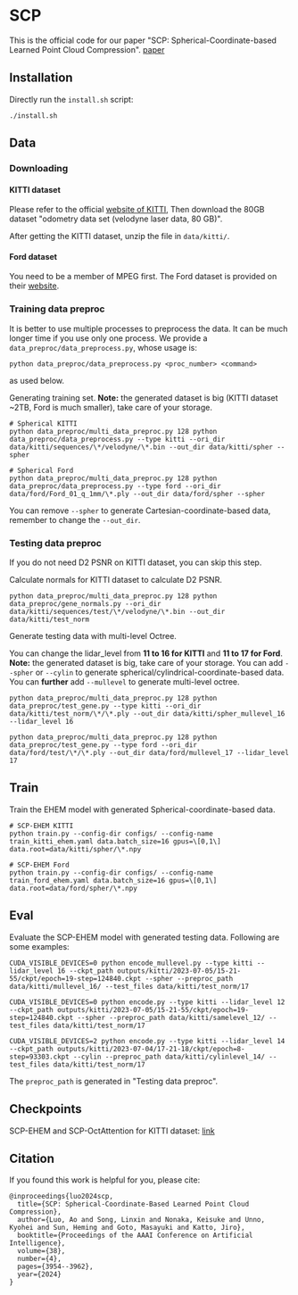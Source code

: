 # SCP

This is the official code for our paper "SCP: Spherical-Coordinate-based Learned Point Cloud Compression". [paper](https://ojs.aaai.org/index.php/AAAI/article/download/28188/28374)

## Installation

Directly run the `install.sh` script:
```
./install.sh
```

## Data

### Downloading

#### KITTI dataset

Please refer to the official [website of KITTI](https://www.cvlibs.net/datasets/kitti/eval_odometry.php), Then download the 80GB dataset "odometry data set (velodyne laser data, 80 GB)".

After getting the KITTI dataset, unzip the file in `data/kitti/`.

#### Ford dataset

You need to be a member of MPEG first. The Ford dataset is provided on their [website](https://mpegfs.int-evry.fr/mpegcontent/ws-mpegcontent/MPEG-I).

### Training data preproc

It is better to use multiple processes to preprocess the data. It can be much longer time if you use only one process. We provide a `data_preproc/data_preprocess.py`, whose usage is:

```
python data_preproc/data_preprocess.py <proc_number> <command>
```
as used below.

Generating training set. **Note:** the generated dataset is big (KITTI dataset ~2TB, Ford is much smaller), take care of your storage.
```
# Spherical KITTI
python data_preproc/multi_data_preproc.py 128 python data_preproc/data_preprocess.py --type kitti --ori_dir data/kitti/sequences/\*/velodyne/\*.bin --out_dir data/kitti/spher --spher

# Spherical Ford
python data_preproc/multi_data_preproc.py 128 python data_preproc/data_preprocess.py --type ford --ori_dir data/ford/Ford_01_q_1mm/\*.ply --out_dir data/ford/spher --spher
```

You can remove `--spher` to generate Cartesian-coordinate-based data, remember to change the `--out_dir`.

### Testing data preproc

If you do not need D2 PSNR on KITTI dataset, you can skip this step.

Calculate normals for KITTI dataset to calculate D2 PSNR.
```
python data_preproc/multi_data_preproc.py 128 python data_preproc/gene_normals.py --ori_dir data/kitti/sequences/test/\*/velodyne/\*.bin --out_dir data/kitti/test_norm
```

Generate testing data with multi-level Octree.

You can change the lidar_level from **11 to 16 for KITTI** and **11 to 17 for Ford**. **Note:** the generated dataset is big, take care of your storage. You can add `--spher` or `--cylin` to generate spherical/cylindrical-coordinate-based data. You can **further** add `--mullevel` to generate multi-level octree.
```
python data_preproc/multi_data_preproc.py 128 python data_preproc/test_gene.py --type kitti --ori_dir data/kitti/test_norm/\*/\*.ply --out_dir data/kitti/spher_mullevel_16 --lidar_level 16

python data_preproc/multi_data_preproc.py 128 python data_preproc/test_gene.py --type ford --ori_dir data/ford/test/\*/\*.ply --out_dir data/ford/mullevel_17 --lidar_level 17
```

## Train

Train the EHEM model with generated Spherical-coordinate-based data.
```
# SCP-EHEM KITTI
python train.py --config-dir configs/ --config-name train_kitti_ehem.yaml data.batch_size=16 gpus=\[0,1\] data.root=data/kitti/spher/\*.npy

# SCP-EHEM Ford
python train.py --config-dir configs/ --config-name train_ford_ehem.yaml data.batch_size=16 gpus=\[0,1\] data.root=data/ford/spher/\*.npy
```

## Eval

Evaluate the SCP-EHEM model with generated testing data. Following are some examples:
```
CUDA_VISIBLE_DEVICES=0 python encode_mullevel.py --type kitti --lidar_level 16 --ckpt_path outputs/kitti/2023-07-05/15-21-55/ckpt/epoch=19-step=124840.ckpt --spher --preproc_path data/kitti/mullevel_16/ --test_files data/kitti/test_norm/17

CUDA_VISIBLE_DEVICES=0 python encode.py --type kitti --lidar_level 12 --ckpt_path outputs/kitti/2023-07-05/15-21-55/ckpt/epoch=19-step=124840.ckpt --spher --preproc_path data/kitti/samelevel_12/ --test_files data/kitti/test_norm/17

CUDA_VISIBLE_DEVICES=2 python encode.py --type kitti --lidar_level 14 --ckpt_path outputs/kitti/2023-07-04/17-21-18/ckpt/epoch=8-step=93303.ckpt --cylin --preproc_path data/kitti/cylinlevel_14/ --test_files data/kitti/test_norm/17
```

The `preproc_path` is generated in "Testing data preproc".

## Checkpoints

SCP-EHEM and SCP-OctAttention for KITTI dataset: [link](https://drive.google.com/drive/folders/1PIwSZGPIZwEMiHVf8br4XFRDsdxcdq2T?usp=sharing)

## Citation

If you found this work is helpful for you, please cite:

```
@inproceedings{luo2024scp,
  title={SCP: Spherical-Coordinate-Based Learned Point Cloud Compression},
  author={Luo, Ao and Song, Linxin and Nonaka, Keisuke and Unno, Kyohei and Sun, Heming and Goto, Masayuki and Katto, Jiro},
  booktitle={Proceedings of the AAAI Conference on Artificial Intelligence},
  volume={38},
  number={4},
  pages={3954--3962},
  year={2024}
}
```

